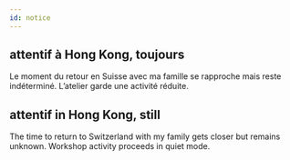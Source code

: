 ```yaml
---
id: notice
---
```


## attentif à Hong Kong, toujours

Le moment du retour en Suisse avec ma famille se rapproche mais reste indéterminé. L’atelier garde une activité réduite.


## attentif in Hong Kong, still

The time to return to Switzerland with my family gets closer but remains unknown. Workshop activity proceeds in quiet mode.
